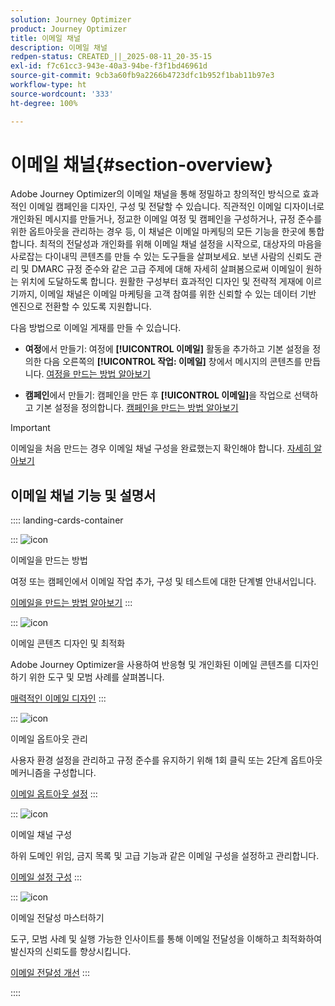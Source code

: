 ```yaml
---
solution: Journey Optimizer
product: Journey Optimizer
title: 이메일 채널
description: 이메일 채널
redpen-status: CREATED_||_2025-08-11_20-35-15
exl-id: f7c61cc3-943e-40a3-94be-f3f1bd46961d
source-git-commit: 9cb3a60fb9a2266b4723dfc1b952f1bab11b97e3
workflow-type: ht
source-wordcount: '333'
ht-degree: 100%

---
```


# 이메일 채널{#section-overview}

Adobe Journey Optimizer의 이메일 채널을 통해 정밀하고 창의적인 방식으로 효과적인 이메일 캠페인을 디자인, 구성 및 전달할 수 있습니다. 직관적인 이메일 디자이너로 개인화된 메시지를 만들거나, 정교한 이메일 여정 및 캠페인을 구성하거나, 규정 준수를 위한 옵트아웃을 관리하는 경우 등, 이 채널은 이메일 마케팅의 모든 기능을 한곳에 통합합니다. 최적의 전달성과 개인화를 위해 이메일 채널 설정을 시작으로, 대상자의 마음을 사로잡는 다이내믹 콘텐츠를 만들 수 있는 도구들을 살펴보세요. 보낸 사람의 신뢰도 관리 및 DMARC 규정 준수와 같은 고급 주제에 대해 자세히 살펴봄으로써 이메일이 원하는 위치에 도달하도록 합니다. 원활한 구성부터 효과적인 디자인 및 전략적 게재에 이르기까지, 이메일 채널은 이메일 마케팅을 고객 참여를 위한 신뢰할 수 있는 데이터 기반 엔진으로 전환할 수 있도록 지원합니다.

다음 방법으로 이메일 게재를 만들 수 있습니다.

* **여정**&#x200B;에서 만들기: 여정에 **[!UICONTROL 이메일]** 활동을 추가하고 기본 설정을 정의한 다음 오른쪽의 **[!UICONTROL 작업: 이메일]** 창에서 메시지의 콘텐츠를 만듭니다. [여정을 만드는 방법 알아보기](../using/building-journeys/journey-gs.md)

* **캠페인**&#x200B;에서 만들기: 캠페인을 만든 후 **[!UICONTROL 이메일]**&#x200B;을 작업으로 선택하고 기본 설정을 정의합니다. [캠페인을 만드는 방법 알아보기](../using/campaigns/create-campaign.md#configure)


>[!IMPORTANT]
>
>이메일을 처음 만드는 경우 이메일 채널 구성을 완료했는지 확인해야 합니다. [자세히 알아보기](../using/email/email-settings.md)

## 이메일 채널 기능 및 설명서

:::: landing-cards-container

:::
![icon](https://cdn.experienceleague.adobe.com/icons/list-check.svg)

이메일을 만드는 방법

여정 또는 캠페인에서 이메일 작업 추가, 구성 및 테스트에 대한 단계별 안내서입니다.

[이메일을 만드는 방법 알아보기](../using/email/create-email.md)
:::

:::
![icon](https://cdn.experienceleague.adobe.com/icons/puzzle-piece.svg)

이메일 콘텐츠 디자인 및 최적화

Adobe Journey Optimizer을 사용하여 반응형 및 개인화된 이메일 콘텐츠를 디자인하기 위한 도구 및 모범 사례를 살펴봅니다.

[매력적인 이메일 디자인](design-email-landing-page.md)
:::

:::
![icon](https://cdn.experienceleague.adobe.com/icons/shield-halved.svg)

이메일 옵트아웃 관리

사용자 환경 설정을 관리하고 규정 준수를 유지하기 위해 1회 클릭 또는 2단계 옵트아웃 메커니즘을 구성합니다.

[이메일 옵트아웃 설정](../using/email/email-opt-out.md)
:::

:::
![icon](https://cdn.experienceleague.adobe.com/icons/gear.svg)

이메일 채널 구성

하위 도메인 위임, 금지 목록 및 고급 기능과 같은 이메일 구성을 설정하고 관리합니다.

[이메일 설정 구성](configure-email-landing-page.md)
:::

:::
![icon](https://cdn.experienceleague.adobe.com/icons/chart-line.svg)

이메일 전달성 마스터하기

도구, 모범 사례 및 실행 가능한 인사이트를 통해 이메일 전달성을 이해하고 최적화하여 발신자의 신뢰도를 향상시킵니다.

[이메일 전달성 개선](deliverability-landing-page.md)
:::

::::
